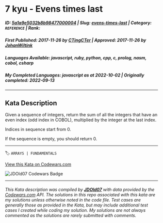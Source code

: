 # 7 kyu - Evens times last

##### **ID**: [5a1a9e5032b8b98477000004](https://www.codewars.com/kata/5a1a9e5032b8b98477000004) | **Slug**: [evens-times-last](https://www.codewars.com/kata/5a1a9e5032b8b98477000004) | **Category**: `REFERENCE` | **Rank**: <span style="color:white">7 kyu</span>

##### **First Published**: 2017-11-26 ***by*** [CTingCTer](https://www.codewars.com/users/CTingCTer) | **Approved**: 2017-11-26 ***by*** [JohanWiltink](https://www.codewars.com/users/JohanWiltink)

##### **Languages Available**: javascript, ruby, python, cpp, c, prolog, nasm, cobol, csharp

##### **My Completed Languages**: javascript ***as at*** 2022-10-02 | **Originally completed**: 2022-09-13

---

## Kata Description


Given a sequence of integers, return the sum of all the integers that have an even index (odd index in COBOL), multiplied by the integer at the last index. 



Indices in sequence start from 0.



If the sequence is empty, you should return 0.



---


🏷 `ARRAYS | FUNDAMENTALS`


[View this Kata on Codewars.com](https://www.codewars.com/kata/5a1a9e5032b8b98477000004)

![](https://www.codewars.com/users/jdold07/badges/large "JDOld07 Codewars Badge")

---

###### *This Kata description was compiled by [**JDOld07**](https://tpstech.dev) with data provided by the [Codewars.com](https://www.codewars.com) API.  The solutions in this repo associated with this kata are my solutions unless otherwise noted in the code file.  Test cases are generally those as provided in the Kata, but may include additional test cases I created while coding my solution.  My solutions are not always commented as the solutions are rarely submitted with comments.*
